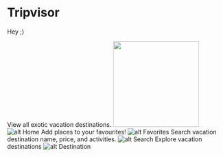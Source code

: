 # Tripvisor
Hey ;)

View all exotic vacation destinations.
<img src="https://drive.google.com/uc?export=view&id=1Zgr-qTcgyxFmp3N72ACyqzvBJ2cLCB5q?raw=true" width="200px">
![alt Home](https://drive.google.com/uc?export=view&id=1Zgr-qTcgyxFmp3N72ACyqzvBJ2cLCB5q)
Add places to your favourites!
![alt Favorites](https://drive.google.com/uc?export=view&id=1nRu95kjJn7urC-3vuG9pp1B2PHLszxM3)
Search vacation destination name, price, and activities.
![alt Search](https://drive.google.com/uc?export=view&id=1PFULuYu1RdF9IpJFk9AFwfj5MIRHLl_a)
Explore vacation destinations
![alt Destination](https://drive.google.com/uc?export=view&id=1jyqvrv8hKwX09gR35-9189H3o4ypMfY_)
